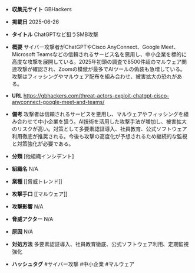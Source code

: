 - **収集元サイト**
GBHackers

- **掲載日**
2025-06-26

- **タイトル**
ChatGPTなど狙うSMB攻撃

- **概要**
サイバー攻撃者がChatGPTやCisco AnyConnect、Google Meet、Microsoft Teamsなどの信頼されるサービス名を悪用し、中小企業を標的に高度な攻撃を展開している。2025年初頭の調査で8500件超のマルウェア関連攻撃が確認され、Zoomの模倣が最多でAIツールの偽装も急増している。攻撃はフィッシングやマルウェア配布を組み合わせ、被害拡大の恐れがある。

- **URL**
https://gbhackers.com/threat-actors-exploit-chatgpt-cisco-anyconnect-google-meet-and-teams/

- **備考**
攻撃者は信頼されるサービスを悪用し、マルウェアやフィッシングを組み合わせて中小企業を狙う。AI技術を活用した攻撃手法が増加し、被害拡大のリスクが高い。対策として多要素認証導入、社員教育、公式ソフトウェア利用徹底が推奨される。今後も攻撃の高度化が予想されるため継続的な監視と対策強化が必要である。

- **分類**
[他組織インシデント]

- **組織名**
N/A

- **業種**
[[脅威トレンド]]

- **攻撃手口**
[[マルウェア]]

- **攻撃影響**
N/A

- **脅威アクター**
N/A

- **原因**
N/A

- **対処方法**
多要素認証導入、社員教育徹底、公式ソフトウェア利用、定期監視強化

- **ハッシュタグ**
#サイバー攻撃 #中小企業 #マルウェア
